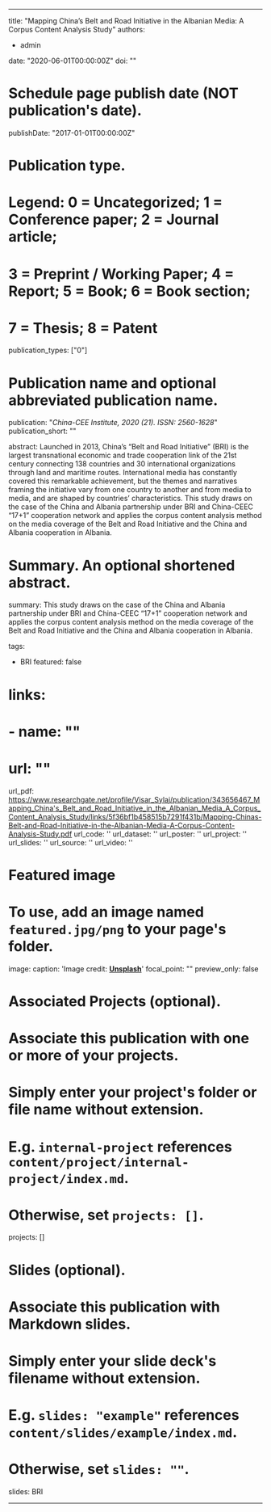 
---
title: "Mapping China’s Belt and Road Initiative in the Albanian Media: A Corpus Content Analysis Study"
authors:
- admin

date: "2020-06-01T00:00:00Z"
doi: ""

# Schedule page publish date (NOT publication's date).
publishDate: "2017-01-01T00:00:00Z"

# Publication type.
# Legend: 0 = Uncategorized; 1 = Conference paper; 2 = Journal article;
# 3 = Preprint / Working Paper; 4 = Report; 5 = Book; 6 = Book section;
# 7 = Thesis; 8 = Patent
publication_types: ["0"]

# Publication name and optional abbreviated publication name.
publication: "*China-CEE Institute, 2020 (21). ISSN: 2560-1628*"
publication_short: ""

abstract: Launched in 2013, China’s “Belt and Road Initiative” (BRI) is the largest transnational economic and trade cooperation link of the 21st century connecting 138 countries and 30 international organizations through land and maritime routes. International media has constantly covered this remarkable achievement, but the themes and narratives framing the initiative vary from one country to another and from media to media, and are shaped by countries’ characteristics. This study draws on the case of the China and Albania partnership under BRI and China-CEEC “17+1” cooperation network and applies the corpus content analysis method on the media coverage of the Belt and Road Initiative and the China and Albania cooperation in Albania.

# Summary. An optional shortened abstract.
summary: This study draws on the case of the China and Albania partnership under BRI and China-CEEC “17+1” cooperation network and applies the corpus content analysis method on the media coverage of the Belt and Road Initiative and the China and Albania cooperation in Albania.

tags:
- BRI
featured: false

# links:
# - name: ""
#   url: ""
url_pdf: https://www.researchgate.net/profile/Visar_Sylaj/publication/343656467_Mapping_China's_Belt_and_Road_Initiative_in_the_Albanian_Media_A_Corpus_Content_Analysis_Study/links/5f36bf1b458515b7291f431b/Mapping-Chinas-Belt-and-Road-Initiative-in-the-Albanian-Media-A-Corpus-Content-Analysis-Study.pdf
url_code: ''
url_dataset: ''
url_poster: ''
url_project: ''
url_slides: ''
url_source: ''
url_video: ''

# Featured image
# To use, add an image named `featured.jpg/png` to your page's folder. 
image:
  caption: 'Image credit: [**Unsplash**](https://unsplash.com/photos/jdD8gXaTZsc)'
  focal_point: ""
  preview_only: false

# Associated Projects (optional).
#   Associate this publication with one or more of your projects.
#   Simply enter your project's folder or file name without extension.
#   E.g. `internal-project` references `content/project/internal-project/index.md`.
#   Otherwise, set `projects: []`.
projects: []

# Slides (optional).
#   Associate this publication with Markdown slides.
#   Simply enter your slide deck's filename without extension.
#   E.g. `slides: "example"` references `content/slides/example/index.md`.
#   Otherwise, set `slides: ""`.
slides: BRI

---
